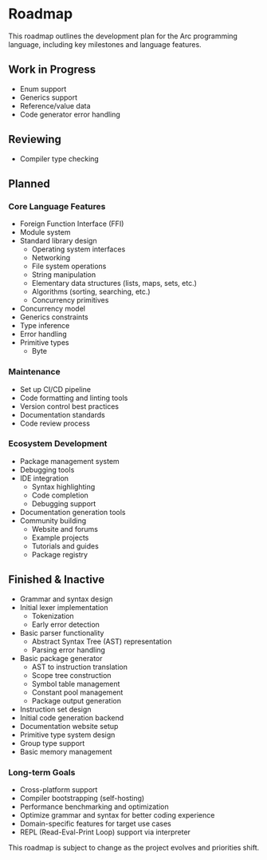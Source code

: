 # Roadmap

This roadmap outlines the development plan for the Arc programming language, including key milestones and language features.

## Work in Progress

- Enum support
- Generics support
- Reference/value data
- Code generator error handling

## Reviewing

- Compiler type checking

## Planned

### Core Language Features

- Foreign Function Interface (FFI)
- Module system
- Standard library design
  - Operating system interfaces
  - Networking
  - File system operations
  - String manipulation
  - Elementary data structures (lists, maps, sets, etc.)
  - Algorithms (sorting, searching, etc.)
  - Concurrency primitives
- Concurrency model
- Generics constraints
- Type inference
- Error handling
- Primitive types
  - Byte

### Maintenance

- Set up CI/CD pipeline
- Code formatting and linting tools
- Version control best practices
- Documentation standards
- Code review process

### Ecosystem Development

- Package management system
- Debugging tools
- IDE integration
  - Syntax highlighting
  - Code completion
  - Debugging support
- Documentation generation tools
- Community building
  - Website and forums
  - Example projects
  - Tutorials and guides
  - Package registry

## Finished & Inactive

- Grammar and syntax design
- Initial lexer implementation
  - Tokenization
  - Early error detection
- Basic parser functionality
  - Abstract Syntax Tree (AST) representation
  - Parsing error handling
- Basic package generator
  - AST to instruction translation
  - Scope tree construction
  - Symbol table management
  - Constant pool management
  - Package output generation
- Instruction set design
- Initial code generation backend
- Documentation website setup
- Primitive type system design
- Group type support
- Basic memory management

### Long-term Goals

- Cross-platform support
- Compiler bootstrapping (self-hosting)
- Performance benchmarking and optimization
- Optimize grammar and syntax for better coding experience
- Domain-specific features for target use cases
- REPL (Read-Eval-Print Loop) support via interpreter

This roadmap is subject to change as the project evolves and priorities shift.
